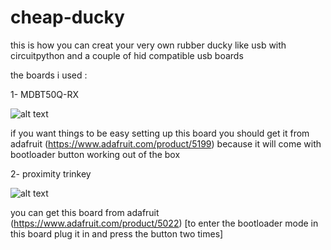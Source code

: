 # cheap-ducky

this is how you can creat your very own rubber ducky like usb with circuitpython and a couple of hid compatible usb boards 

the boards i used :

1- MDBT50Q-RX 

![alt text](https://raw.githubusercontent.com/mr-nobody20/cheap-ducky/main/pics/raytac_mdbt50q-rx.jpg?token=GHSAT0AAAAAABOZJU7SKBIBPCPRDMIDWPDOYPJKNLQ)

if you want things to be easy setting up this board you should get it from adafruit (https://www.adafruit.com/product/5199) because it will come with bootloader button working out of the box 


2- proximity trinkey

![alt text](https://raw.githubusercontent.com/mr-nobody20/cheap-ducky/main/pics/proximity_trinkey.jpg?token=GHSAT0AAAAAABOZJU7S754Q4VJSJK5M4MROYPJKKTQ)

you can get this board from adafruit (https://www.adafruit.com/product/5022) [to enter the bootloader mode in this board plug it in and press the button two times]
